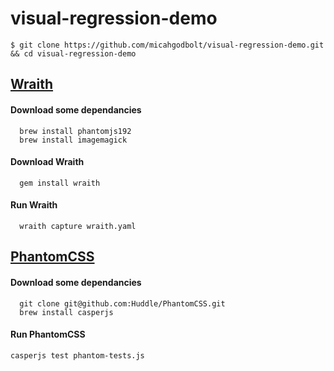# visual-regression-demo

```
$ git clone https://github.com/micahgodbolt/visual-regression-demo.git && cd visual-regression-demo
```

## [Wraith](https://github.com/BBC-News/wraith)


#### Download some dependancies
```
  brew install phantomjs192
  brew install imagemagick
```

#### Download Wraith
```
  gem install wraith
```

#### Run Wraith

```
  wraith capture wraith.yaml
```







## [PhantomCSS](https://github.com/Huddle/PhantomCSS)

#### Download some dependancies
```
  git clone git@github.com:Huddle/PhantomCSS.git
  brew install casperjs
```

#### Run PhantomCSS
```
casperjs test phantom-tests.js
```

